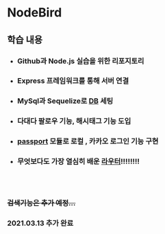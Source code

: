 # NodeBird
## 학습 내용
- ### Github과 Node.js 실습을 위한 리포지토리
- ### Express 프레임워크를 통해 서버 연결
- ### MySql과 Sequelize로 <a href="/models">DB</a> 세팅
- ### 다대다 팔로우 기능, 해시태그 기능 도입
- ### <a href="/passport">passport</a> 모듈로 로컬 , 카카오 로그인 기능 구현
- ### **무엇보다도 가장 열심히 배운 <a href="/routes">라우터</a>!!!!!!!!**

<br>
<br>

### ~~검색기능은 추가 예정...~~
### 2021.03.13 추가 완료